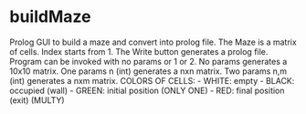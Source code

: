 # buildMaze
Prolog GUI to build a maze and convert into prolog file.
The Maze is a matrix of cells. Index starts from 1.
    The Write button generates a prolog file.
    Program can be invoked with no params or 1 or 2.
    No params generates a 10x10 matrix.
    One params n (int) generates a nxn matrix.
    Two params n,m (int) generates a nxm matrix.
    COLORS OF CELLS:
        - WHITE: empty
        - BLACK: occupied (wall)
        - GREEN: initial position (ONLY ONE)
        - RED: final position (exit) (MULTY)
     
